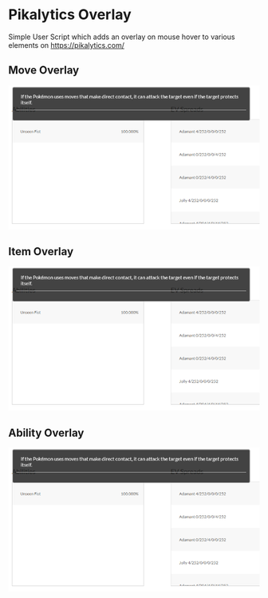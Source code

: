 # Pikalytics Overlay
Simple User Script which adds an overlay on mouse hover to various elements on https://pikalytics.com/

## Move Overlay
![Move Overlay](images/abilityOverlayLight.png "Move Overlay")

## Item Overlay
![Item Overlay](images/abilityOverlayLight.png "Item Overlay")

## Ability Overlay
![Ability Overlay](images/abilityOverlayLight.png "Ability Overlay")